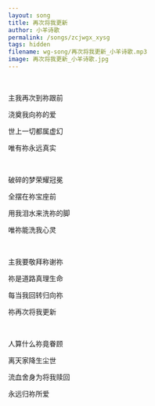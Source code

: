 ```yaml
---
layout: song
title: 再次将我更新
author: 小羊诗歌
permalink: /songs/zcjwgx_xysg
tags: hidden
filename: wg-song/再次将我更新_小羊诗歌.mp3
image: 再次将我更新_小羊诗歌.jpg
---
```


<br>

主我再次到祢跟前

浇奠我向祢的爱

世上一切都属虚幻

唯有祢永远真实

<br>

破碎的梦荣耀冠冕

全摆在祢宝座前

用我泪水来洗祢的脚

唯祢能洗我心灵

<br>

主我要敬拜称谢祢

祢是道路真理生命

每当我回转归向祢

祢再次将我更新

<br>

人算什么祢竟眷顾

离天家降生尘世

流血舍身为将我赎回

永远归祢所爱
